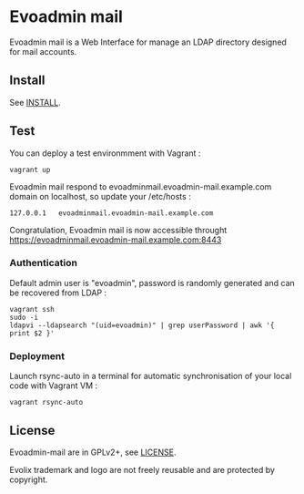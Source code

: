 # Evoadmin mail

Evoadmin mail is a Web Interface for manage an LDAP directory designed for mail accounts.

## Install

See [INSTALL](docs/INSTALL.md).

## Test

You can deploy a test environmment with Vagrant :

~~~
vagrant up
~~~

Evoadmin mail respond to evoadminmail.evoadmin-mail.example.com domain on localhost, so update your /etc/hosts :

~~~
127.0.0.1   evoadminmail.evoadmin-mail.example.com
~~~

Congratulation, Evoadmin mail is now accessible throught https://evoadminmail.evoadmin-mail.example.com:8443

### Authentication

Default admin user is "evoadmin", password is randomly generated and can be recovered from LDAP :

~~~
vagrant ssh
sudo -i
ldapvi --ldapsearch "(uid=evoadmin)" | grep userPassword | awk '{ print $2 }'
~~~

### Deployment

Launch rsync-auto in a terminal for automatic synchronisation of your local code with Vagrant VM :

~~~
vagrant rsync-auto
~~~

## License

Evoadmin-mail are in GPLv2+, see [LICENSE](LICENSE).

Evolix trademark and logo are not freely reusable and are protected by copyright.

